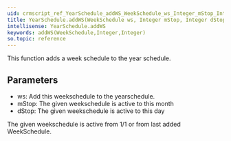 ```yaml
---
uid: crmscript_ref_YearSchedule_addWS_WeekSchedule_ws_Integer_mStop_Integer_dStop
title: YearSchedule.addWS(WeekSchedule ws, Integer mStop, Integer dStop)
intellisense: YearSchedule.addWS
keywords: addWS(WeekSchedule,Integer,Integer)
so.topic: reference
---
```


This function adds a week schedule to the year schedule.



## Parameters


 - ws: Add this weekschedule to the yearschedule.
 - mStop: The given weekschedule is active to this month
 - dStop: The given weekschedule is active to this day


The given weekschedule is active from 1/1 or from last added WeekSchedule.


